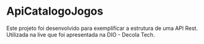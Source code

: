 # ApiCatalogoJogos
Este projeto foi desenvolvido para exemplificar a estrutura de uma API Rest. Utilizada na live que foi apresentada na DIO - Decola Tech.
